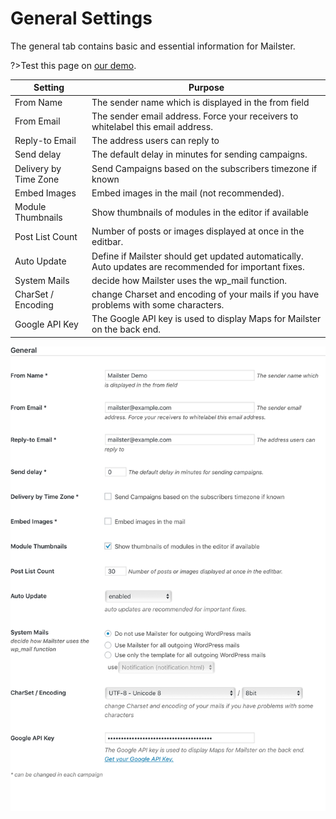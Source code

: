 # General Settings

The general tab contains basic and essential information for Mailster.

?>Test this page on [our demo](https://demo.mailster.co/wp-admin/edit.php?post_type=newsletter&page=mailster_settings#general).

Setting | Purpose
--- | ---
From Name | The sender name which is displayed in the from field
From Email | The sender email address. Force your receivers to whitelabel this email address.
Reply-to Email | The address users can reply to
Send delay | The default delay in minutes for sending campaigns.
Delivery by Time Zone | Send Campaigns based on the subscribers timezone if known
Embed Images | Embed images in the mail (not recommended).
Module Thumbnails | Show thumbnails of modules in the editor if available
Post List Count	| Number of posts or images displayed at once in the editbar.
Auto Update | Define if Mailster should get updated automatically. Auto updates are recommended for important fixes.
System Mails | decide how Mailster uses the wp_mail function.
CharSet / Encoding | change Charset and encoding of your mails if you have problems with some characters.
Google API Key | The Google API key is used to display Maps for Mailster on the back end.


![General Settings Screen](/assets/settings-general.png)
